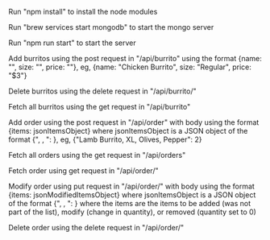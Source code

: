 Run "npm install" to install the node modules

Run "brew services start mongodb" to start the mongo server

Run "npm run start" to start the server

Add burritos using the post request in "/api/burrito" using the format {name: "<name>", size: "<size>", price: "<price>"}, eg, {name: "Chicken Burrito", size: "Regular", price: "$3"}

Delete burritos using the delete request in "/api/burrito/<id>"

Fetch all burritos using the get request in "/api/burrito"

Add order using the post request in "/api/order" with body using the format {items: jsonItemsObject} where jsonItemsObject is a JSON object of the format {"<name>, <size>, <add ons>": <quantity>}, eg, {"Lamb Burrito, XL, Olives, Pepper": 2}

Fetch all orders using the get request in "/api/orders"

Fetch order using get request in "/api/order/<id>"

Modify order using put request in "/api/order/<id>" with body using the format {items: jsonModifiedItemsObject} where jsonItemsObject is a JSON object of the format {"<name>, <size>, <add ons>": <quantity>} where the items are the items to be added (was not part of the list), modify (change in quantity), or removed (quantity set to 0)

Delete order using the delete request in "/api/order/<id>"
